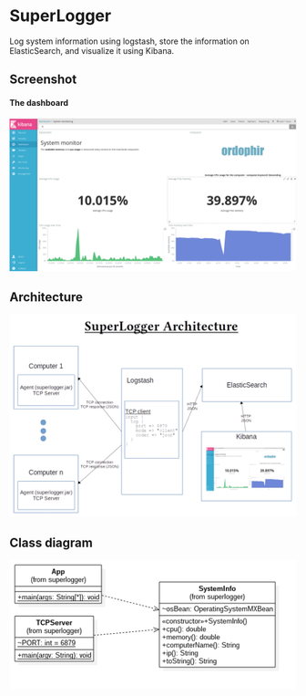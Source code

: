 # SuperLogger
Log system information using logstash, store the information on ElasticSearch, and visualize it using Kibana.

## Screenshot
#### The dashboard
[![dashboard screenshot](images/kibana-screenshot.png)](https://bf58148f7062c023c525264bb67a1816.eu-west-1.aws.found.io/app/kibana#/dashboard/7241e5a0-26ca-11e7-9884-9d94c5a74ce7?_g=(refreshInterval%3A(display%3AOff%2Cpause%3A!f%2Cvalue%3A0)%2Ctime%3A(from%3Anow-1h%2Cmode%3Aquick%2Cto%3Anow)))

## Architecture
![architecture schema](images/architecture-schema.png)

## Class diagram
![class diagram](images/class-diagram.png)
